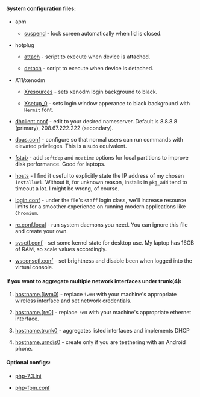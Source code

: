 #### System configuration files:

- apm

  - [suspend](https://github.com/cyril2day/OpenBSD-Environment/blob/master/config/etc/apm/suspend)
    \- lock screen automatically when lid is closed.

- hotplug

  - [attach](https://github.com/cyril2day/OpenBSD-Environment/blob/master/config/etc/hotplug/attach)
    \- script to execute when device is attached.

  - [detach](https://github.com/cyril2day/OpenBSD-Environment/blob/master/config/etc/hotplug/detach)
    \- script to execute when device is detached.

- X11/xenodm

  - [Xresources](https://github.com/cyril2day/OpenBSD-Environment/blob/master/config/etc/X11/xenodm/Xresources)
    \- sets xenodm login background to black.

  - [Xsetup_0](https://github.com/cyril2day/OpenBSD-Environment/blob/master/config/etc/X11/xenodm/Xsetup_0)
    \- sets login window apperance to black background with `Hermit` font.

- [dhclient.conf](https://github.com/cyril2day/OpenBSD-Environment/blob/master/config/etc/dhclient.conf)
  \- edit to your desired nameserver. Default is 8.8.8.8 (primary), 208.67.222.222 (secondary).

- [doas.conf](https://github.com/cyril2day/OpenBSD-Environment/blob/master/config/etc/doas.conf)
  \- configure so that normal users can run commands with elevated privileges. This is a `sudo` equivalent.

- [fstab](https://github.com/cyril2day/OpenBSD-Environment/blob/master/config/etc/fstab)
  \- add `softdep` and `noatime` options for local partitions to improve disk performance. Good for laptops.

- [hosts](https://github.com/cyril2day/OpenBSD-Environment/blob/master/config/etc/hosts)
  \- I find it useful to explicitly state the IP address of my chosen `installurl`. Without it, for unknown
  reason, installs in `pkg_add` tend to timeout a lot. I might be wrong, of course.

- [login.conf](https://github.com/cyril2day/OpenBSD-Environment/blob/master/config/etc/login.conf)
  \- under the file's `staff` login class, we'll increase resource limits for a smoother experience on running
  modern applications like `Chromium`.

- [rc.conf.local](https://github.com/cyril2day/OpenBSD-Environment/blob/master/config/etc/rc.conf.local)
  \- run system daemons you need. You can ignore this file and create your own.

- [sysctl.conf](https://github.com/cyril2day/OpenBSD-Environment/blob/master/config/etc/sysctl.conf)
  \- set some kernel state for desktop use. My laptop has 16GB of RAM, so scale values accordingly.

- [wsconsctl.conf](https://github.com/cyril2day/OpenBSD-Environment/blob/master/config/etc/wsconsctl.conf)
  \- set brightness and disable been when logged into the virtual console.

#### If you want to aggregate multiple network interfaces under trunk(4):

1. [hostname.\[iwm0\]](https://github.com/cyril2day/OpenBSD-Environment/blob/master/config/etc/hostname.iwm0)
   \- replace `iwm0` with your machine's appropriate wireless interface and set network credentials.

2. [hostname.\[re0\]](https://github.com/cyril2day/OpenBSD-Environment/blob/master/config/etc/hostname.re0)
   \- replace `re0` with your machine's appropriate ethernet interface.

3. [hostname.trunk0](https://github.com/cyril2day/OpenBSD-Environment/blob/master/config/etc/hostname.trunk0)
   \- aggregates listed interfaces and implements DHCP

4. [hostname.urndis0](https://github.com/cyril2day/OpenBSD-Environment/blob/master/config/etc/hostname.urndis0)
   \- create only if you are teethering with an Android phone.

#### Optional configs:

- [php-7.3.ini](https://github.com/cyril2day/OpenBSD-Environment/blob/master/config/etc/php-7.3.ini)

- [php-fpm.conf](https://github.com/cyril2day/OpenBSD-Environment/blob/master/config/etc/php-fpm.conf)
